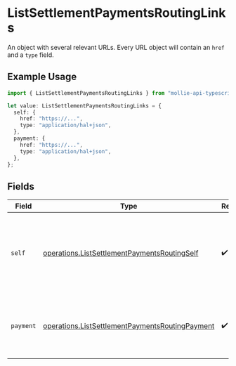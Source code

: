 # ListSettlementPaymentsRoutingLinks

An object with several relevant URLs. Every URL object will contain an `href` and a `type` field.

## Example Usage

```typescript
import { ListSettlementPaymentsRoutingLinks } from "mollie-api-typescript/models/operations";

let value: ListSettlementPaymentsRoutingLinks = {
  self: {
    href: "https://...",
    type: "application/hal+json",
  },
  payment: {
    href: "https://...",
    type: "application/hal+json",
  },
};
```

## Fields

| Field                                                                                                              | Type                                                                                                               | Required                                                                                                           | Description                                                                                                        |
| ------------------------------------------------------------------------------------------------------------------ | ------------------------------------------------------------------------------------------------------------------ | ------------------------------------------------------------------------------------------------------------------ | ------------------------------------------------------------------------------------------------------------------ |
| `self`                                                                                                             | [operations.ListSettlementPaymentsRoutingSelf](../../models/operations/listsettlementpaymentsroutingself.md)       | :heavy_check_mark:                                                                                                 | In v2 endpoints, URLs are commonly represented as objects with an `href` and `type` field.                         |
| `payment`                                                                                                          | [operations.ListSettlementPaymentsRoutingPayment](../../models/operations/listsettlementpaymentsroutingpayment.md) | :heavy_check_mark:                                                                                                 | The API resource URL of the [payment](get-payment) that belong to this route.                                      |